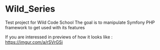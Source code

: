 # Wild_Series
Test project for Wild Code School
The goal is to manipulate Symfony PHP framework to get used with its features

If you are interessed in previews of how it looks like : https://imgur.com/a/rSVrGSi

